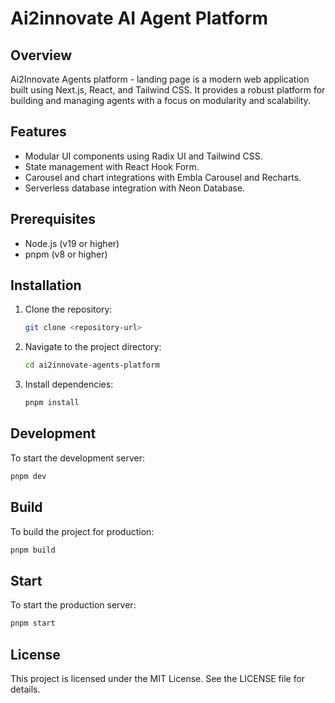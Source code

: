 # Ai2innovate AI Agent Platform

## Overview
Ai2Innovate Agents platform - landing page is a modern web application built using Next.js, React, and Tailwind CSS. It provides a robust platform for building and managing agents with a focus on modularity and scalability.

## Features
- Modular UI components using Radix UI and Tailwind CSS.
- State management with React Hook Form.
- Carousel and chart integrations with Embla Carousel and Recharts.
- Serverless database integration with Neon Database.

## Prerequisites
- Node.js (v19 or higher)
- pnpm (v8 or higher)

## Installation
1. Clone the repository:
   ```bash
   git clone <repository-url>
   ```
2. Navigate to the project directory:
   ```bash
   cd ai2innovate-agents-platform
   ```
3. Install dependencies:
   ```bash
   pnpm install
   ```

## Development
To start the development server:
```bash
pnpm dev
```

## Build
To build the project for production:
```bash
pnpm build
```

## Start
To start the production server:
```bash
pnpm start
```

## License
This project is licensed under the MIT License. See the LICENSE file for details.
